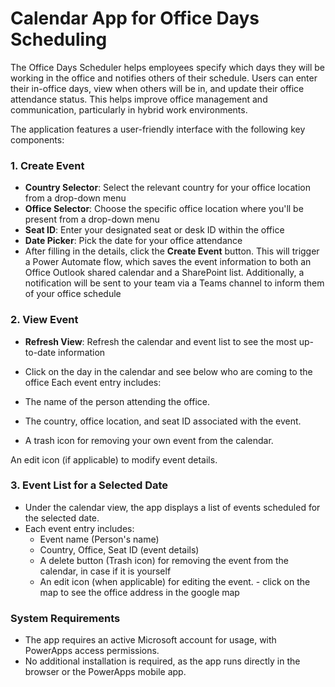 # Calendar App for Office Days Scheduling

The Office Days Scheduler helps employees specify which days they will be working in the office and notifies others of their schedule. Users can enter their in-office days, view when others will be in, and update their office attendance status. This helps improve office management and communication, particularly in hybrid work environments.


The application features a user-friendly interface with the following key components:

### 1. **Create Event**

- **Country Selector**: Select the relevant country for your office location from a drop-down menu
- **Office Selector**: Choose the specific office location where you'll be present from a drop-down menu
- **Seat ID**: Enter your designated seat or desk ID within the office
- **Date Picker**: Pick the date for your office attendance
- After filling in the details, click the **Create Event** button. This will trigger a Power Automate flow, which saves the event information to both an Office Outlook shared calendar and a SharePoint list. Additionally, a notification will be sent to your team via a Teams channel to inform them of your office schedule

### 2. **View Event**
- **Refresh View**: Refresh the calendar and event list to see the most up-to-date information
- Click on the day in the calendar and see below who are coming to the office 
Each event entry includes:

- The name of the person attending the office.

- The country, office location, and seat ID associated with the event.

- A trash icon for removing your own event from the calendar.

An edit icon (if applicable) to modify event details.

### 3. **Event List for a Selected Date**
   - Under the calendar view, the app displays a list of events scheduled for the selected date.
   - Each event entry includes:
     - Event name (Person's name)
     - Country, Office, Seat ID (event details)
     - A delete button (Trash icon) for removing the event from the calendar, in case if it is yourself 
     - An edit icon (when applicable) for editing the event.
    - click on the map to see the office address in the google map


### System Requirements
- The app requires an active Microsoft account for usage, with PowerApps access permissions.
- No additional installation is required, as the app runs directly in the browser or the PowerApps mobile app.
